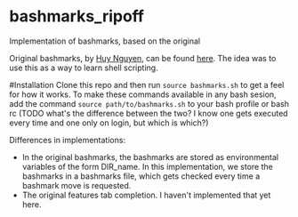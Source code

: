 # bashmarks_ripoff
Implementation of bashmarks, based on the original

Original bashmarks, by [Huy Nguyen](https://github.com/huyng), can be found [here](https://github.com/huyng/bashmarks).  The idea was to use this as a way to learn shell scripting.

#Installation
Clone this repo and then run ```source bashmarks.sh``` to get a feel for how it works.  To make these commands available in any bash sesion, add the command ```source path/to/bashmarks.sh``` to your bash profile or bash rc (TODO what's the difference between the two?  I know one gets executed every time and one only on login, but which is which?)  


Differences in implementations:
* In the original bashmarks, the bashmarks are stored as environmental variables of the form DIR_name.  In this implementation, we store the bashmarks in a bashmarks file, which gets checked every time a bashmark move is requested.
* The original features tab completion. I haven't implemented that yet here. 

